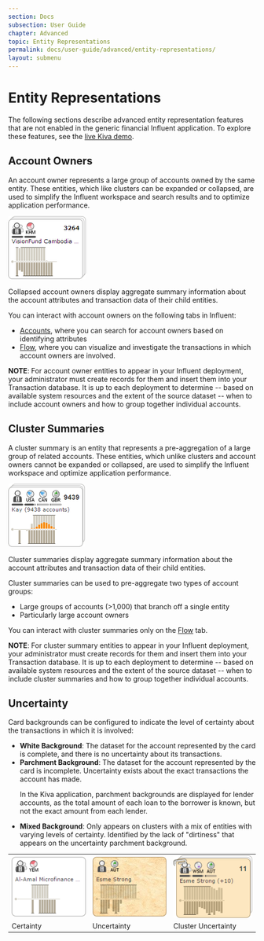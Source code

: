 ```yaml
---
section: Docs
subsection: User Guide
chapter: Advanced
topic: Entity Representations
permalink: docs/user-guide/advanced/entity-representations/
layout: submenu
---
```


Entity Representations
==============================

The following sections describe advanced entity representation features that are not enabled in the generic financial Influent application. To explore these features, see the [live Kiva demo](http://community.influent.org/kiva/).

## <a name="account-owners"></a> Account Owners ##

An account owner represents a large group of accounts owned by the same entity. These entities, which like clusters can be expanded or collapsed, are used to simplify the Influent workspace and search results and to optimize application performance.

<img src="../../../../img/screenshots/account-owner.png" class="table" alt="Account Owner Stack" />

Collapsed account owners display aggregate summary information about the account attributes and transaction data of their child entities.

You can interact with account owners on the following tabs in Influent:

- [Accounts](../../how-to/interface/#accounts), where you can search for account owners based on identifying attributes
- [Flow](../../how-to/interface/#flow), where you can visualize and investigate the transactions in which account owners are involved.

**NOTE**: For account owner entities to appear in your Influent deployment, your administrator must create records for them and insert them into your Transaction database. It is up to each deployment to determine -- based on available system resources and the extent of the source dataset -- when to include account owners and how to group together individual accounts.

## <a name="cluster-summaries"></a> Cluster Summaries ##

A cluster summary is an entity that represents a pre-aggregation of a large group of related accounts. These entities, which unlike clusters and account owners cannot be expanded or collapsed, are used to simplify the Influent workspace and optimize application performance. 

<img src="../../../../img/screenshots/cluster-summary-example.png" class="table" alt="Cluster Summary Stack" />

Cluster summaries display aggregate summary information about the account attributes and transaction data of their child entities.

Cluster summaries can be used to pre-aggregate two types of account groups:

- Large groups of accounts (>1,000) that branch off a single entity
- Particularly large account owners

You can interact with cluster summaries only on the [Flow](../../how-to/interface/#flow) tab.

**NOTE**: For cluster summary entities to appear in your Influent deployment, your administrator must create records for them and insert them into your Transaction database. It is up to each deployment to determine -- based on available system resources and the extent of the source dataset -- when to include cluster summaries and how to group together individual accounts.

## <a name="uncertainty"></a> Uncertainty ##

Card backgrounds can be configured to indicate the level of certainty about the transactions in which it is involved: 

- **White Background**: The dataset for the account represented by the card is complete, and there is no uncertainty about its transactions.
- **Parchment Background**: The dataset for the account represented by the card is incomplete. Uncertainty exists about the exact transactions the account has made.<p class="list-paragraph">In the Kiva application, parchment backgrounds are displayed for lender accounts, as the total amount of each loan to the borrower is known, but not the exact amount from each lender.</p>
- **Mixed Background**: Only appears on clusters with a mix of entities with varying levels of certainty. Identified by the lack of "dirtiness" that appears on the uncertainty parchment background.

<table cellpadding="10" align="center">
	<tr>
		<td><img src="../../../../img/screenshots/certainty.png" class="table" alt="Certainty" /></td>
		<td><img src="../../../../img/screenshots/uncertainty.png" class="table" alt="Uncertainty" /></td>
		<td><img src="../../../../img/screenshots/uncertainty-cluster.png" class="table" alt="Cluster Uncertainty" /></td>
	</tr>
	<tr>
		<td class="caption">Certainty</td>
		<td class="caption">Uncertainty</td>
		<td class="caption">Cluster Uncertainty</td>
	</tr>
</table>